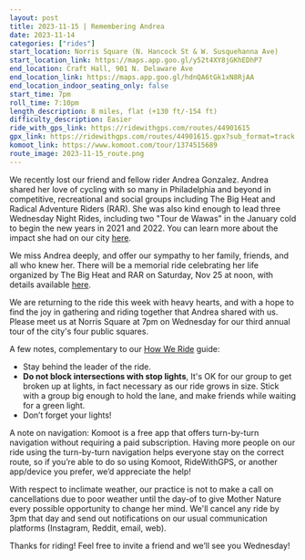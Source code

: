 ```yaml
---
layout: post
title: 2023-11-15 | Remembering Andrea
date: 2023-11-14
categories: ["rides"]
start_location: Norris Square (N. Hancock St & W. Susquehanna Ave)
start_location_link: https://maps.app.goo.gl/y52t4XY8jGKhEDhP7
end_location: Craft Hall, 901 N. Delaware Ave
end_location_link: https://maps.app.goo.gl/hdnQA6tGk1xN8RjAA
end_location_indoor_seating_only: false
start_time: 7pm
roll_time: 7:10pm
length_description: 8 miles, flat (+130 ft/-154 ft)
difficulty_description: Easier
ride_with_gps_link: https://ridewithgps.com/routes/44901615
gpx_link: https://ridewithgps.com/routes/44901615.gpx?sub_format=track
komoot_link: https://www.komoot.com/tour/1374515689
route_image: 2023-11-15_route.png
---
```


We recently lost our friend and fellow rider Andrea Gonzalez. Andrea shared her love of cycling with so many in Philadelphia and beyond in competitive, recreational and social groups including The Big Heat and Radical Adventure Riders (RAR). She was also kind enough to lead three Wednesday Night Rides, including two "Tour de Wawas" in the January cold to begin the new years in 2021 and 2022. You can learn more about the impact she had on our city [here](https://www.inquirer.com/news/philadelphia/andrea-gonzales-philadelphia-community-leader-20231114.html).

We miss Andrea deeply, and offer our sympathy to her family, friends, and all who knew her. There will be a memorial ride celebrating her life organized by The Big Heat and RAR on Saturday, Nov 25 at noon, with details available [here](https://docs.google.com/document/d/1_ca_Dd5xZuh76Bq21EkjgXaHWlgZaJLGbYqlvwdS2rQ/edit).

We are returning to the ride this week with heavy hearts, and with a hope to find the joy in gathering and riding together that Andrea shared with us. Please meet us at Norris Square at 7pm on Wednesday for our third annual tour of the city's four public squares.

A few notes, complementary to our [How We Ride](https://wednightrides.org/how-we-ride/) guide:

* Stay behind the leader of the ride.
* **Do not block intersections with stop lights**, It's OK for our group to get broken up at lights, in fact necessary as our ride grows in size. Stick with a group big enough to hold the lane, and make friends while waiting for a green light.
* Don’t forget your lights! 

A note on navigation: Komoot is a free app that offers turn-by-turn navigation without requiring a paid subscription. Having more people on our ride using the turn-by-turn navigation helps everyone stay on the correct route, so if you’re able to do so using Komoot, RideWithGPS, or another app/device you prefer, we’d appreciate the help!

With respect to inclimate weather, our practice is not to make a call on cancellations due to poor weather until the day-of to give Mother Nature every possible opportunity to change her mind. We'll cancel any ride by 3pm that day and send out notifications on our usual communication platforms (Instagram, Reddit, email, web). 

Thanks for riding! Feel free to invite a friend and we’ll see you Wednesday!
